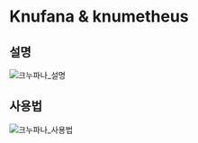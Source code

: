 # Knufana & knumetheus
  ## 설명
  ![크누파나_설명](https://user-images.githubusercontent.com/24998577/208129632-106ac127-57dd-4c8f-b2b4-f59f5b5fa2a3.JPG)
  ## 사용법
  ![크누파나_사용법](https://user-images.githubusercontent.com/24998577/208129340-76431306-b317-4033-b3e2-90f7a6b15ec0.JPG)
